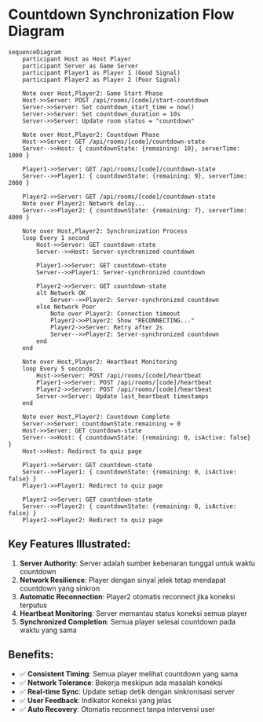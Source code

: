 # Countdown Synchronization Flow Diagram

```mermaid
sequenceDiagram
    participant Host as Host Player
    participant Server as Game Server
    participant Player1 as Player 1 (Good Signal)
    participant Player2 as Player 2 (Poor Signal)

    Note over Host,Player2: Game Start Phase
    Host->>Server: POST /api/rooms/[code]/start-countdown
    Server->>Server: Set countdown_start_time = now()
    Server->>Server: Set countdown_duration = 10s
    Server->>Server: Update room status = "countdown"

    Note over Host,Player2: Countdown Phase
    Host->>Server: GET /api/rooms/[code]/countdown-state
    Server-->>Host: { countdownState: {remaining: 10}, serverTime: 1000 }

    Player1->>Server: GET /api/rooms/[code]/countdown-state
    Server-->>Player1: { countdownState: {remaining: 9}, serverTime: 2000 }

    Player2->>Server: GET /api/rooms/[code]/countdown-state
    Note over Player2: Network delay...
    Server-->>Player2: { countdownState: {remaining: 7}, serverTime: 4000 }

    Note over Host,Player2: Synchronization Process
    loop Every 1 second
        Host->>Server: GET countdown-state
        Server-->>Host: Server-synchronized countdown

        Player1->>Server: GET countdown-state
        Server-->>Player1: Server-synchronized countdown

        Player2->>Server: GET countdown-state
        alt Network OK
            Server-->>Player2: Server-synchronized countdown
        else Network Poor
            Note over Player2: Connection timeout
            Player2->>Player2: Show "RECONNECTING..."
            Player2->>Server: Retry after 2s
            Server-->>Player2: Server-synchronized countdown
        end
    end

    Note over Host,Player2: Heartbeat Monitoring
    loop Every 5 seconds
        Host->>Server: POST /api/rooms/[code]/heartbeat
        Player1->>Server: POST /api/rooms/[code]/heartbeat
        Player2->>Server: POST /api/rooms/[code]/heartbeat
        Server->>Server: Update last_heartbeat timestamps
    end

    Note over Host,Player2: Countdown Complete
    Server->>Server: countdownState.remaining = 0
    Host->>Server: GET countdown-state
    Server-->>Host: { countdownState: {remaining: 0, isActive: false} }
    Host->>Host: Redirect to quiz page

    Player1->>Server: GET countdown-state
    Server-->>Player1: { countdownState: {remaining: 0, isActive: false} }
    Player1->>Player1: Redirect to quiz page

    Player2->>Server: GET countdown-state
    Server-->>Player2: { countdownState: {remaining: 0, isActive: false} }
    Player2->>Player2: Redirect to quiz page
```

## Key Features Illustrated:

1. **Server Authority**: Server adalah sumber kebenaran tunggal untuk waktu countdown
2. **Network Resilience**: Player dengan sinyal jelek tetap mendapat countdown yang sinkron
3. **Automatic Reconnection**: Player2 otomatis reconnect jika koneksi terputus
4. **Heartbeat Monitoring**: Server memantau status koneksi semua player
5. **Synchronized Completion**: Semua player selesai countdown pada waktu yang sama

## Benefits:

- ✅ **Consistent Timing**: Semua player melihat countdown yang sama
- ✅ **Network Tolerance**: Bekerja meskipun ada masalah koneksi
- ✅ **Real-time Sync**: Update setiap detik dengan sinkronisasi server
- ✅ **User Feedback**: Indikator koneksi yang jelas
- ✅ **Auto Recovery**: Otomatis reconnect tanpa intervensi user
